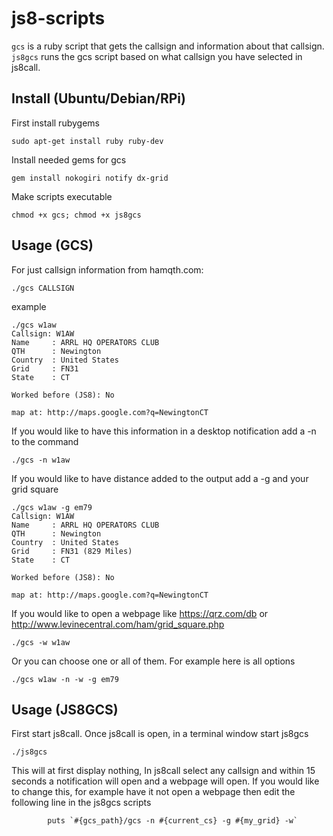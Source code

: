 # js8-scripts
`gcs` is a ruby script that gets the callsign and information about that callsign.
`js8gcs` runs the gcs script based on what callsign you have selected in js8call.

## Install (Ubuntu/Debian/RPi)
First install rubygems
```
sudo apt-get install ruby ruby-dev
```

Install needed gems for gcs
```
gem install nokogiri notify dx-grid
```

Make scripts executable
```
chmod +x gcs; chmod +x js8gcs
```

## Usage (GCS)
For just callsign information from hamqth.com:
```
./gcs CALLSIGN
```
example
```
./gcs w1aw
Callsign: W1AW
Name     : ARRL HQ OPERATORS CLUB
QTH      : Newington
Country  : United States
Grid     : FN31
State    : CT

Worked before (JS8): No

map at: http://maps.google.com?q=NewingtonCT
```

If you would like to have this information in a desktop notification add a -n to the command
```
./gcs -n w1aw
```

If you would like to have distance added to the output add a -g and your grid square
```
./gcs w1aw -g em79
Callsign: W1AW
Name     : ARRL HQ OPERATORS CLUB
QTH      : Newington
Country  : United States
Grid     : FN31 (829 Miles)
State    : CT

Worked before (JS8): No

map at: http://maps.google.com?q=NewingtonCT
```

If you would like to open a webpage like https://qrz.com/db or http://www.levinecentral.com/ham/grid_square.php
```
./gcs -w w1aw
```

Or you can choose one or all of them.  For example here is all options
```
./gcs w1aw -n -w -g em79
```

## Usage (JS8GCS)
First start js8call.  Once js8call is open, in a terminal window start js8gcs
```
./js8gcs
```

This will at first display nothing, In js8call select any callsign and within 15 seconds a notification will open and a webpage will open.  If you would like to change this, for example have it not open a webpage then edit the following line in the js8gcs scripts

```
        puts `#{gcs_path}/gcs -n #{current_cs} -g #{my_grid} -w`
```
